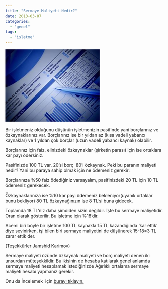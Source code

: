 ```yaml
---
title: "Sermaye Maliyeti Nedir?"
date: 2013-03-07
categories: 
  - "genel"
tags: 
  - "isletme"
---
```


[![image](/images/9b2b7-5_graph.jpg)](https://suatatan.wordpress.com/wp-content/uploads/2013/03/9b2b7-5_graph.jpg)

Bir işletmeniz olduğunu düşünün işletmenizin pasifinde yani borçlarınız ve özkaynaklarınız var. Borçlarınız ise bir yıldan az (kısa vadeli yabancı kaynaklar) ve 1 yıldan çok borçlar (uzun vadeli yabancı kaynak) olabilir.

Borçlarınız için faiz, elinizdeki özkaynaklar (şirketin parası) için ise ortaklara kar payı ödersiniz.

Pasifinizde 100 TL var. 20’si borç  80’i özkaynak. Peki bu paranın maliyeti nedir? Yani bu paraya sahip olmak için ne ödemeniz gerekir:

Borçlarınıza %50 faiz ödediğiniz varsayalım, pasifinizdeki 20 TL için 10 TL ödemeniz gerekecek.

Özkaynaklarınıza ise %10 kar payı ödemeniz bekleniyor(uyanık ortaklar bunu bekliyor) 80 TL özkaynağınızın ise 8 TL’si buna gidecek.

Toplamda 18 TL’niz daha şimdiden sizin değildir. İşte bu sermaye maliyetidir. Oran olarak gösterilir. Bu işletme için %18’dir.

Acemi biri böyle bir işletme 100 TL kaynakla 15 TL kazandığında ‘kar ettik’ diye sevinirken, işi bilen biri sermaye maliyetini de düşünerek 15-18=3 TL zarar ettik der.  
  
(Teşekkürler Jamshid Karimov)

Sermaye maliyeti özünde özkaynak maliyeti ve borç maliyeti denen iki unsurdan müteşekkildir. Bu ikisinin de hesaba katılarak genel anlamda sermaye maliyeti hesaplamak istediğinizde Ağırlıklı ortalama sermaye maliyeti hesabı yapmanız gerekir. 

Onu da İncelemek  için [burayı tıklayın.](http://acikbellek.tumblr.com/post/101914173030/ag-rl-kl-ortalama-sermaye-maliyeti)
